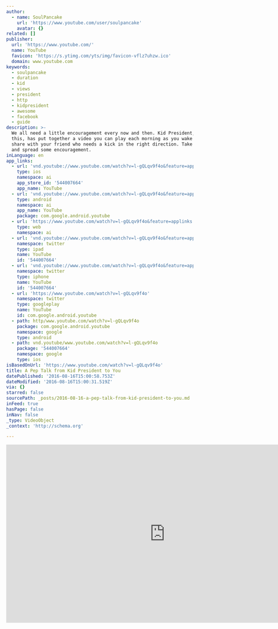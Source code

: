 ```yaml
---
author:
  - name: SoulPancake
    url: 'https://www.youtube.com/user/soulpancake'
    avatar: {}
related: []
publisher:
  url: 'https://www.youtube.com/'
  name: YouTube
  favicon: 'https://s.ytimg.com/yts/img/favicon-vflz7uhzw.ico'
  domain: www.youtube.com
keywords:
  - soulpancake
  - duration
  - kid
  - views
  - president
  - http
  - kidpresident
  - awesome
  - facebook
  - guide
description: >-
  We all need a little encouragement every now and then. Kid President, knowing
  this, has put together a video you can play each morning as you wake up or to
  share with your friend who needs a kick in the right direction. Take a moment
  and spread some encouragement.
inLanguage: en
app_links:
  - url: 'vnd.youtube://www.youtube.com/watch?v=l-gQLqv9f4o&feature=applinks'
    type: ios
    namespace: ai
    app_store_id: '544007664'
    app_name: YouTube
  - url: 'vnd.youtube://www.youtube.com/watch?v=l-gQLqv9f4o&feature=applinks'
    type: android
    namespace: ai
    app_name: YouTube
    package: com.google.android.youtube
  - url: 'https://www.youtube.com/watch?v=l-gQLqv9f4o&feature=applinks'
    type: web
    namespace: ai
  - url: 'vnd.youtube://www.youtube.com/watch?v=l-gQLqv9f4o&feature=applinks'
    namespace: twitter
    type: ipad
    name: YouTube
    id: '544007664'
  - url: 'vnd.youtube://www.youtube.com/watch?v=l-gQLqv9f4o&feature=applinks'
    namespace: twitter
    type: iphone
    name: YouTube
    id: '544007664'
  - url: 'https://www.youtube.com/watch?v=l-gQLqv9f4o'
    namespace: twitter
    type: googleplay
    name: YouTube
    id: com.google.android.youtube
  - path: http/www.youtube.com/watch?v=l-gQLqv9f4o
    package: com.google.android.youtube
    namespace: google
    type: android
  - path: vnd.youtube/www.youtube.com/watch?v=l-gQLqv9f4o
    package: '544007664'
    namespace: google
    type: ios
isBasedOnUrl: 'https://www.youtube.com/watch?v=l-gQLqv9f4o'
title: A Pep Talk from Kid President to You
datePublished: '2016-08-16T15:00:58.753Z'
dateModified: '2016-08-16T15:00:31.519Z'
via: {}
starred: false
sourcePath: _posts/2016-08-16-a-pep-talk-from-kid-president-to-you.md
inFeed: true
hasPage: false
inNav: false
_type: VideoObject
_context: 'http://schema.org'

---
```

<iframe src="https://cdn.embedly.com/widgets/media.html?src=https%3A%2F%2Fwww.youtube.com%2Fembed%2Fl-gQLqv9f4o%3Ffeature%3Doembed&amp;url=http%3A%2F%2Fwww.youtube.com%2Fwatch%3Fv%3Dl-gQLqv9f4o&amp;image=https%3A%2F%2Fi.ytimg.com%2Fvi%2Fl-gQLqv9f4o%2Fhqdefault.jpg&amp;key=b7d04c9b404c499eba89ee7072e1c4f7&amp;type=text%2Fhtml&amp;schema=youtube" width="854" height="480" scrolling="no" frameborder="0" allowfullscreen="" style=""></iframe>